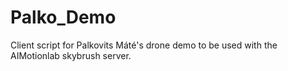 # Palko_Demo
Client script for Palkovits Máté's drone demo to be used with the AIMotionlab skybrush server.
